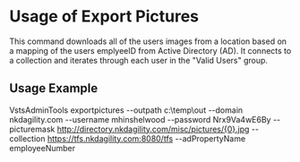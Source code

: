 # Usage of Export Pictures

This command downloads all of the users images from a location based on a mapping of the users emplyeeID from Active Directory (AD). It connects to a collection and iterates through each user in the "Valid Users" group.

## Usage Example

VstsAdminTools exportpictures --outpath c:\temp\out --domain nkdagility.com --username mhinshelwood --password Nrx9Va4wE6By --picturemask http://directory.nkdagility.com/misc/pictures/{0}.jpg --collection https://tfs.nkdagility.com:8080/tfs --adPropertyName employeeNumber